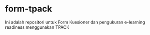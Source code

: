 # form-tpack
Ini adalah repositori untuk Form Kuesioner dan pengukuran e-learning readiness menggunakan TPACK
